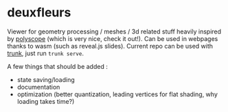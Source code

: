 # deuxfleurs

Viewer for geometry processing / meshes / 3d related stuff heavily inspired by [polyscope](https://polyscope.run) (which is very nice, check it out!).
Can be used in webpages thanks to wasm (such as reveal.js slides). Current repo can be used with [trunk](https://github.com/thedodd/trunk), just run `trunk serve`.

A few things that should be added :
* state saving/loading
* documentation
* optimization (better quantization, leading vertices for flat shading, why loading takes time?)
